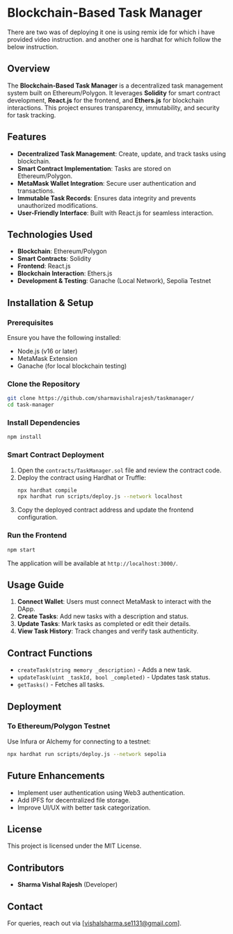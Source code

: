# Blockchain-Based Task Manager
There are two was of deploying it one is using remix ide for which i have provided video instruction. and another one is hardhat for which follow the below instruction.
## Overview
The **Blockchain-Based Task Manager** is a decentralized task management system built on Ethereum/Polygon. It leverages **Solidity** for smart contract development, **React.js** for the frontend, and **Ethers.js** for blockchain interactions. This project ensures transparency, immutability, and security for task tracking.

## Features
- **Decentralized Task Management**: Create, update, and track tasks using blockchain.
- **Smart Contract Implementation**: Tasks are stored on Ethereum/Polygon.
- **MetaMask Wallet Integration**: Secure user authentication and transactions.
- **Immutable Task Records**: Ensures data integrity and prevents unauthorized modifications.
- **User-Friendly Interface**: Built with React.js for seamless interaction.

## Technologies Used
- **Blockchain**: Ethereum/Polygon
- **Smart Contracts**: Solidity
- **Frontend**: React.js
- **Blockchain Interaction**: Ethers.js
- **Development & Testing**: Ganache (Local Network), Sepolia Testnet

## Installation & Setup

### Prerequisites
Ensure you have the following installed:
- Node.js (v16 or later)
- MetaMask Extension
- Ganache (for local blockchain testing)

### Clone the Repository
```sh
git clone https://github.com/sharmavishalrajesh/taskmanager/
cd task-manager
```

### Install Dependencies
```sh
npm install
```

### Smart Contract Deployment
1. Open the `contracts/TaskManager.sol` file and review the contract code.
2. Deploy the contract using Hardhat or Truffle:
   ```sh
   npx hardhat compile
   npx hardhat run scripts/deploy.js --network localhost
   ```
3. Copy the deployed contract address and update the frontend configuration.

### Run the Frontend
```sh
npm start
```
The application will be available at `http://localhost:3000/`.

## Usage Guide
1. **Connect Wallet**: Users must connect MetaMask to interact with the DApp.
2. **Create Tasks**: Add new tasks with a description and status.
3. **Update Tasks**: Mark tasks as completed or edit their details.
4. **View Task History**: Track changes and verify task authenticity.

## Contract Functions
- `createTask(string memory _description)` - Adds a new task.
- `updateTask(uint _taskId, bool _completed)` - Updates task status.
- `getTasks()` - Fetches all tasks.

## Deployment
### To Ethereum/Polygon Testnet
Use Infura or Alchemy for connecting to a testnet:
```sh
npx hardhat run scripts/deploy.js --network sepolia
```

## Future Enhancements
- Implement user authentication using Web3 authentication.
- Add IPFS for decentralized file storage.
- Improve UI/UX with better task categorization.

## License
This project is licensed under the MIT License.

## Contributors
- **Sharma Vishal Rajesh** (Developer)

## Contact
For queries, reach out via [vishalsharma.se1131@gmail.com].
